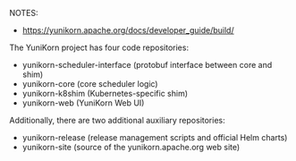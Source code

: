 
NOTES:

- https://yunikorn.apache.org/docs/developer_guide/build/


The YuniKorn project has four code repositories:

- yunikorn-scheduler-interface (protobuf interface between core and shim)
- yunikorn-core (core scheduler logic)
- yunikorn-k8shim (Kubernetes-specific shim)
- yunikorn-web (YuniKorn Web UI)

Additionally, there are two additional auxiliary repositories:

- yunikorn-release (release management scripts and official Helm charts)
- yunikorn-site (source of the yunikorn.apache.org web site)



